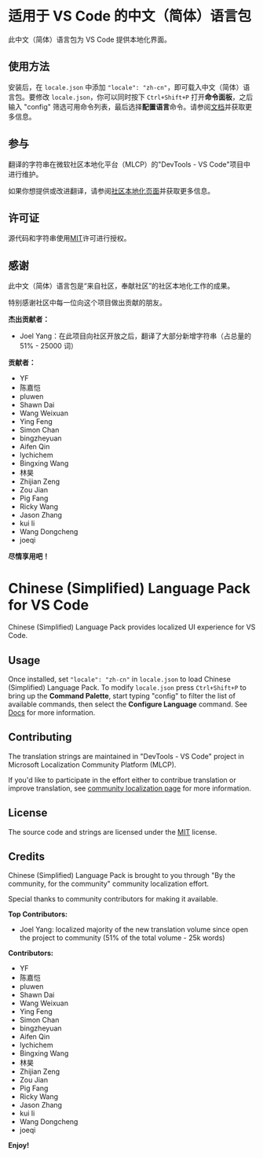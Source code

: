 #  适用于 VS Code 的中文（简体）语言包

此中文（简体）语言包为 VS Code 提供本地化界面。

## 使用方法

安装后，在 `locale.json` 中添加 `"locale": "zh-cn"`，即可载入中文（简体）语言包。要修改 `locale.json`，你可以同时按下 `Ctrl+Shift+P` 打开**命令面板**，之后输入 "config" 筛选可用命令列表，最后选择**配置语言**命令。请参阅[文档](https://go.microsoft.com/fwlink/?LinkId=761051)并获取更多信息。

## 参与

翻译的字符串在微软社区本地化平台（MLCP）的"DevTools - VS Code"项目中进行维护。

如果你想提供或改进翻译，请参阅[社区本地化页面](https://aka.ms/vscodeloc)并获取更多信息。

## 许可证

源代码和字符串使用[MIT](https://github.com/Microsoft/vscode-loc/blob/master/LICENSE.md)许可进行授权。

## 感谢

此中文（简体）语言包是“来自社区，奉献社区”的社区本地化工作的成果。

特别感谢社区中每一位向这个项目做出贡献的朋友。

**杰出贡献者：**

* Joel Yang：在此项目向社区开放之后，翻译了大部分新增字符串（占总量的 51% - 25000 词）

**贡献者：**

* YF
* 陈嘉恺
* pluwen
* Shawn Dai
* Wang Weixuan
* Ying Feng
* Simon Chan
* bingzheyuan
* Aifen Qin
* lychichem
* Bingxing Wang
* 林昊
* Zhijian Zeng
* Zou Jian
* Pig Fang
* Ricky Wang
* Jason Zhang
* kui li
* Wang Dongcheng
* joeqi

**尽情享用吧！**

#  Chinese (Simplified) Language Pack for VS Code

Chinese (Simplified) Language Pack provides localized UI experience for VS Code.

## Usage

Once installed, set `"locale": "zh-cn"` in `locale.json` to load Chinese (Simplified) Language Pack. To modify `locale.json` press `Ctrl+Shift+P` to bring up the **Command Palette**, start typing "config" to filter the list of available commands, then select the **Configure Language** command. See [Docs](https://go.microsoft.com/fwlink/?LinkId=761051) for more information.

## Contributing

The translation strings are maintained in "DevTools - VS Code" project in Microsoft Localization Community Platform (MLCP).

If you'd like to participate in the effort either to contribue translation or improve translation, see [community localization page](https://aka.ms/vscodeloc) for more information.

## License

The source code and strings are licensed under the [MIT](https://github.com/Microsoft/vscode-loc/blob/master/LICENSE.md) license.

## Credits

Chinese (Simplified) Language Pack is brought to you through "By the community, for the community" community localization effort.

Special thanks to community contributors for making it available.

**Top Contributors:**

* Joel Yang: localized majority of the new translation volume since open the project to community (51% of the total volume - 25k words)

**Contributors:**

* YF
* 陈嘉恺
* pluwen
* Shawn Dai
* Wang Weixuan
* Ying Feng
* Simon Chan
* bingzheyuan
* Aifen Qin
* lychichem
* Bingxing Wang
* 林昊
* Zhijian Zeng
* Zou Jian
* Pig Fang
* Ricky Wang
* Jason Zhang
* kui li
* Wang Dongcheng
* joeqi

**Enjoy!**
